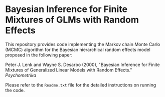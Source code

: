# Bayesian Inference for Finite Mixtures of GLMs with Random Effects

This repository provides code implementing the Markov chain Monte Carlo (MCMC) algorithm for the Bayesian hierarchical random effects model proposed in the following paper:

  Peter J. Lenk and Wayne S. Desarbo (2000), "Bayesian Inference for Finite Mixtures of Generalized Linear Models with Random Effects." *Psychometrika*

Please refer to the `Readme.txt` file for the detailed instructions on running the code.
